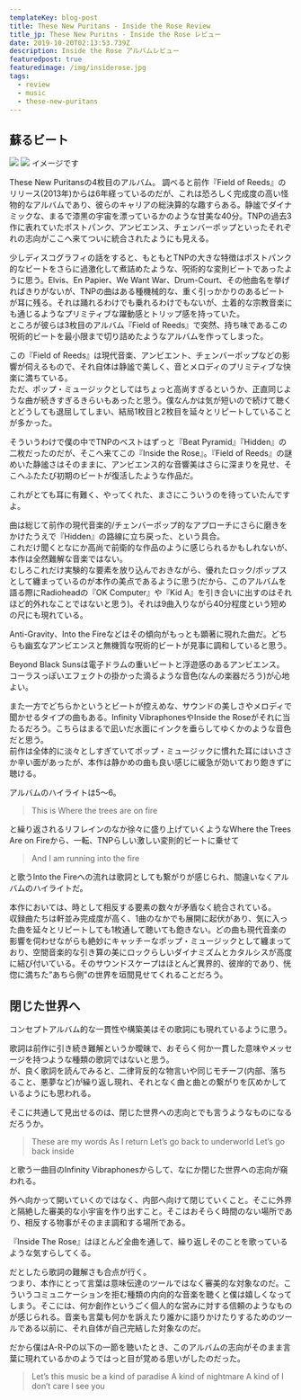 ```yaml
---
templateKey: blog-post
title: These New Puritans - Inside the Rose Review
title_jp: These New Puritns - Inside the Rose レビュー
date: 2019-10-20T02:13:53.739Z
description: Inside the Rose アルバムレビュー
featuredpost: true
featuredimage: /img/insiderose.jpg
tags:
  - review
  - music
  - these-new-puritans
---
```

## 蘇るビート

<span class="innerImage floatLeft imageM">
  <img src="/img/insiderose.jpg"/>
</span>

<span class="innerImage floatRight imageS"> 
  <img src="/img/68r.jpg"/>
  <span class="imageCaption">
    イメージです
  </span> 
</span>

These New Puritansの4枚目のアルバム。
調べると前作『Field of Reeds』のリリース(2013年)からは6年経っているのだが、これは恐ろしく完成度の高い怪物的なアルバムであり、彼らのキャリアの総決算的な趣すらある。静謐でダイナミックな、まるで漆黒の宇宙を漂っているかのような甘美な40分。TNPの過去3作に表れていたポストパンク、アンビエンス、チェンバーポップといったそれぞれの志向がここへ来てついに統合されたようにも見える。

少しディスコグラフィの話をすると、もともとTNPの大きな特徴はポストパンク的なビートをさらに過激化して煮詰めたような、呪術的な変則ビートであったように思う。Elvis、En Papier、We Want War、Drum-Court、その他曲名を挙げればきりがないが、TNPの曲はある種機械的な、重く引っかかりのあるビートが耳に残る。それは踊れるわけでも乗れるわけでもないが、土着的な宗教音楽にも通じるようなプリミティブな躍動感とトリップ感を持っていた。\
ところが彼らは3枚目のアルバム『Field of Reeds』で突然、持ち味であるこの呪術的ビートを最小限まで切り詰めたようなアルバムを作ってしまった。

この『Field of Reeds』は現代音楽、アンビエント、チェンバーポップなどの影響が伺えるもので、それ自体は静謐で美しく、音とメロディのプリミティブな快楽に満ちている。\
ただ、ポップ・ミュージックとしてはちょっと高尚すぎるというか、正直同じような曲が続きすぎるきらいもあったと思う。僕なんかは気が短いので続けて聴くとどうしても退屈してしまい、結局1枚目と2枚目を延々とリピートしていることが多かった。

そういうわけで僕の中でTNPのベストはずっと『Beat Pyramid』『Hidden』の二枚だったのだが、そこへ来てこの『Inside the Rose』。『Field of Reeds』の謎めいた静謐さはそのままに、アンビエンス的な音響美はさらに深まりを見せ、そこへふたたび初期のビートが復活したような作品だ。

これがとても耳に有難く、やってくれた、まさにこういうのを待っていたんですよ。

曲は総じて前作の現代音楽的/チェンバーポップ的なアプローチにさらに磨きをかけたうえで『Hidden』の路線に立ち戻った、という具合。\
これだけ聞くとなにか高尚で前衛的な作品のように感じられるかもしれないが、本作は全然難解な音楽ではない。\
むしろこれだけ実験的な要素を放り込んでおきながら、優れたロック/ポップスとして纏まっているのが本作の美点であるように思う(だから、このアルバムを語る際にRadioheadの『OK Computer』や『Kid A』を引き合いに出すのはそれほど的外れなことではないと思う)。それは9曲入りながら40分程度という短めの尺にも現れている。

Anti-Gravity、Into the Fireなどはその傾向がもっとも顕著に現れた曲だ。どちらも幽玄なアンビエンスと無機質な呪術的ビートが見事に調和していると思う。

Beyond Black Sunsは電子ドラムの重いビートと浮遊感のあるアンビエンス。\
コーラスっぽいエフェクトの掛かった滴るような音色(なんの楽器だろう)が心地よい。

また一方でどちらかというとビートが控えめな、サウンドの美しさやメロディで聞かせるタイプの曲もある。Infinity VibraphonesやInside the Roseがそれに当たるだろう。こちらはまるで凪いだ水面にインクを垂らしてゆくかのような音色だと思う。\
前作は全体的に淡々としすぎていてポップ・ミュージックに慣れた耳にはいささか辛い面があったが、本作は静かめの曲も良い感じに緩急が効いており飽きずに聴ける。

アルバムのハイライトは5〜6。

<blockquote>
This is Where the trees are on fire
</blockquote>
と繰り返されるリフレインのなか徐々に盛り上げていくようなWhere the Trees Are on Fireから、一転、TNPらしい激しい変則的ビートに乗せて
<blockquote>
And I am running into the fire
</blockquote>
と歌うInto the Fireへの流れは歌詞としても繋がりが感じられ、間違いなくアルバムのハイライトだ。

本作においては、時として相反する要素の数々が矛盾なく統合されている。\
収録曲たちは軒並み完成度が高く、1曲のなかでも展開に起伏があり、気に入った曲を延々とリピートしても1枚通して聴いても飽きない。どの曲も現代音楽の影響を伺わせながらも絶妙にキャッチーなポップ・ミュージックとして纏まっており、空間音楽的な引き算の美にロックらしいダイナミズムとカタルシスが高度に結び付いている。そのサウンドスケープはほとんど異界的、彼岸的であり、恍惚に満ちた”あちら側"の世界を垣間見せてくれることだろう。

## 閉じた世界へ

コンセプトアルバム的な一貫性や構築美はその歌詞にも現れているように思う。

歌詞は前作に引き続き難解というか曖昧で、おそらく何か一貫した意味やメッセージを持つような種類の歌詞ではないと思う。\
が、良く歌詞を読んでみると、二律背反的な物言いや同じモチーフ(内部、落ちること、悪夢など)が繰り返し現れ、それとなく曲と曲との繋がりを仄めかしているようにも思われる。

そこに共通して見出せるのは、閉じた世界への志向とでも言うようなものになるだろうか。

<blockquote>
These are my words
As I return
Let’s go back to underworld
Let’s go back inside
</blockquote>

と歌う一曲目のInfinity Vibraphonesからして、なにか閉じた世界への志向が窺われる。

外へ向かって開いていくのではなく、内部へ向けて閉じていくこと。そこに外界と隔絶した審美的な小宇宙を作り出すこと。そこはおそらく時間のない場所であり、相反する物事がそのまま調和する場所である。

『Inside The Rose』はほとんど全曲を通して、繰り返しそのことを歌っているような気すらしてくる。

だとしたら歌詞の難解さも合点が行く。\
つまり、本作にとって言葉は意味伝達のツールではなく審美的な対象なのだ。こういうコミュニケーションを拒む種類の内向的な音楽を聴くと僕は嬉しくなってしまう。そこには、何か創作というごく個人的な営みに対する信頼のようなものが感じられる。音楽も言葉も何かを訴えたり誰かに語りかけたりするためのツールである以前に、それ自体が自己完結した対象なのだ。

だから僕はA-R-Pの以下の一節を聴いたとき、このアルバムの志向がそのまま言葉に現れているかのようではっと目が覚める思いがしたのだった。

<blockquote>
Let’s this music be a kind of paradise
A kind of nightmare
A kind of I don’t care
I see you
</blockquote>
